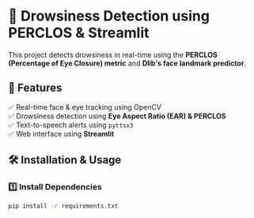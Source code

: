 # 🚀 Drowsiness Detection using PERCLOS & Streamlit

This project detects drowsiness in real-time using the **PERCLOS (Percentage of Eye Closure) metric** and **Dlib's face landmark predictor**.

## 📌 Features
✅ Real-time face & eye tracking using OpenCV  
✅ Drowsiness detection using **Eye Aspect Ratio (EAR) & PERCLOS**  
✅ Text-to-speech alerts using `pyttsx3`  
✅ Web interface using **Streamlit**  

## 🛠️ Installation & Usage

### 1️⃣ Install Dependencies
```sh
pip install -r requirements.txt
